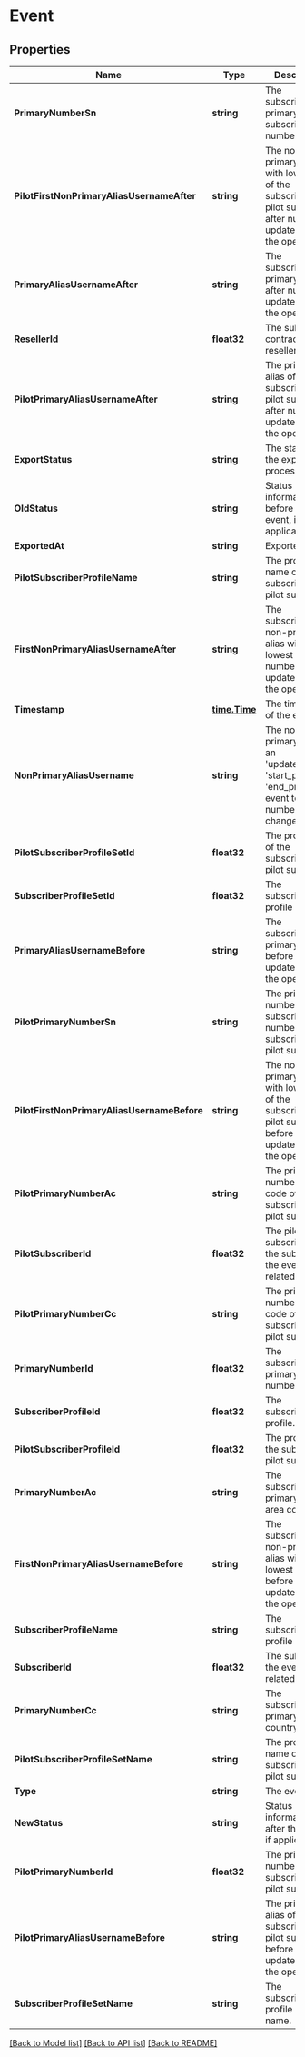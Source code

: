 # Event

## Properties

Name | Type | Description | Notes
------------ | ------------- | ------------- | -------------
**PrimaryNumberSn** | **string** | The subscriber&#39;s primary number subscriber number. | 
**PilotFirstNonPrimaryAliasUsernameAfter** | **string** | The non-primary alias with lowest id of the subscriber&#39;s pilot subscriber, after number updates during the operation. | 
**PrimaryAliasUsernameAfter** | **string** | The subscriber&#39;s primary alias, after number updates during the operation. | 
**ResellerId** | **float32** | The subscriber contract&#39;s reseller. | [optional] 
**PilotPrimaryAliasUsernameAfter** | **string** | The primary alias of the subscriber&#39;s pilot subscriber, after number updates during the operation. | 
**ExportStatus** | **string** | The status of the exporting process. | 
**OldStatus** | **string** | Status information before the event, if applicable. | 
**ExportedAt** | **string** | Exported at | 
**PilotSubscriberProfileName** | **string** | The profile name of the subscriber&#39;s pilot subscriber. | 
**FirstNonPrimaryAliasUsernameAfter** | **string** | The subscriber&#39;s non-primary alias with lowest id, after number updates during the operation. | 
**Timestamp** | [**time.Time**](time.Time.md) | The timestamp of the event. | [optional] 
**NonPrimaryAliasUsername** | **string** | The non-primary alias of an &#39;update_profile&#39;, &#39;start_profile&#39; or &#39;end_profile&#39; event to track number changes. | 
**PilotSubscriberProfileSetId** | **float32** | The profile set of the subscriber&#39;s pilot subscriber. | 
**SubscriberProfileSetId** | **float32** | The subscriber&#39;s profile set. | 
**PrimaryAliasUsernameBefore** | **string** | The subscriber&#39;s primary alias, before number updates during the operation. | 
**PilotPrimaryNumberSn** | **string** | The primary number subscriber number of the subscriber&#39;s pilot subscriber. | 
**PilotFirstNonPrimaryAliasUsernameBefore** | **string** | The non-primary alias with lowest id of the subscriber&#39;s pilot subscriber, before number updates during the operation. | 
**PilotPrimaryNumberAc** | **string** | The primary number area code of the subscriber&#39;s pilot subscriber. | 
**PilotSubscriberId** | **float32** | The pilot subscriber of the subscriber the event is related to. | 
**PilotPrimaryNumberCc** | **string** | The primary number country code of the subscriber&#39;s pilot subscriber. | 
**PrimaryNumberId** | **float32** | The subscriber&#39;s primary number. | 
**SubscriberProfileId** | **float32** | The subscriber&#39;s profile. | 
**PilotSubscriberProfileId** | **float32** | The profile of the subscriber&#39;s pilot subscriber. | 
**PrimaryNumberAc** | **string** | The subscriber&#39;s primary number area code. | 
**FirstNonPrimaryAliasUsernameBefore** | **string** | The subscriber&#39;s non-primary alias with lowest id, before number updates during the operation. | 
**SubscriberProfileName** | **string** | The subscriber&#39;s profile name. | 
**SubscriberId** | **float32** | The subscriber the event is related to. | [optional] 
**PrimaryNumberCc** | **string** | The subscriber&#39;s primary number country code. | 
**PilotSubscriberProfileSetName** | **string** | The profile set name of the subscriber&#39;s pilot subscriber. | 
**Type** | **string** | The event type. | [optional] 
**NewStatus** | **string** | Status information after the event, if applicable. | 
**PilotPrimaryNumberId** | **float32** | The primary number of the subscriber&#39;s pilot subscriber. | 
**PilotPrimaryAliasUsernameBefore** | **string** | The primary alias of the subscriber&#39;s pilot subscriber, before number updates during the operation. | 
**SubscriberProfileSetName** | **string** | The subscriber&#39;s profile set name. | 

[[Back to Model list]](../README.md#documentation-for-models) [[Back to API list]](../README.md#documentation-for-api-endpoints) [[Back to README]](../README.md)


